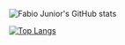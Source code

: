 ![Fabio Junior's GitHub stats](https://github-readme-stats.vercel.app/api?username=fabioo-junioor&show_icons=true&theme=gotham)

[![Top Langs](https://github-readme-stats.vercel.app/api/top-langs/?username=fabioo-junioor&layout=compact&card_width=450)](https://github.com/anuraghazra/github-readme-stats)
